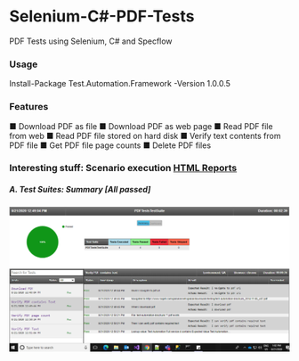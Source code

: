 # Selenium-C#-PDF-Tests
PDF Tests using Selenium, C# and Specflow

### Usage
Install-Package Test.Automation.Framework -Version 1.0.0.5

### Features
 ■ Download PDF as file
 ■ Download PDF as web page
 ■ Read PDF file from web
 ■ Read PDF file stored on hard disk
 ■ Verify text contents from PDF file
 ■ Get PDF file page counts
 ■ Delete PDF files

### Interesting stuff: Scenario execution [HTML Reports](https://github.com/SandeepDhamale19/Selenium-PDF-Tests/tree/master/TestAutomation.PDFTests/Results)
##### A. Test Suites: Summary [All passed]
 <kbd>![](TestAutomation.PDFTests/Results/ExecutionReport_PDF_Pass_Summary.PNG)</kbd>
 <!--<img src="TestAutomation.UITests/Results/ExecutionReport_Pass_Summary.PNG"  width="1000" height="600">-->

 
